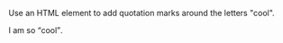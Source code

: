 Use an HTML element to add quotation marks around the letters "cool".

<p>
I am so <q>cool</q>.
</p>
